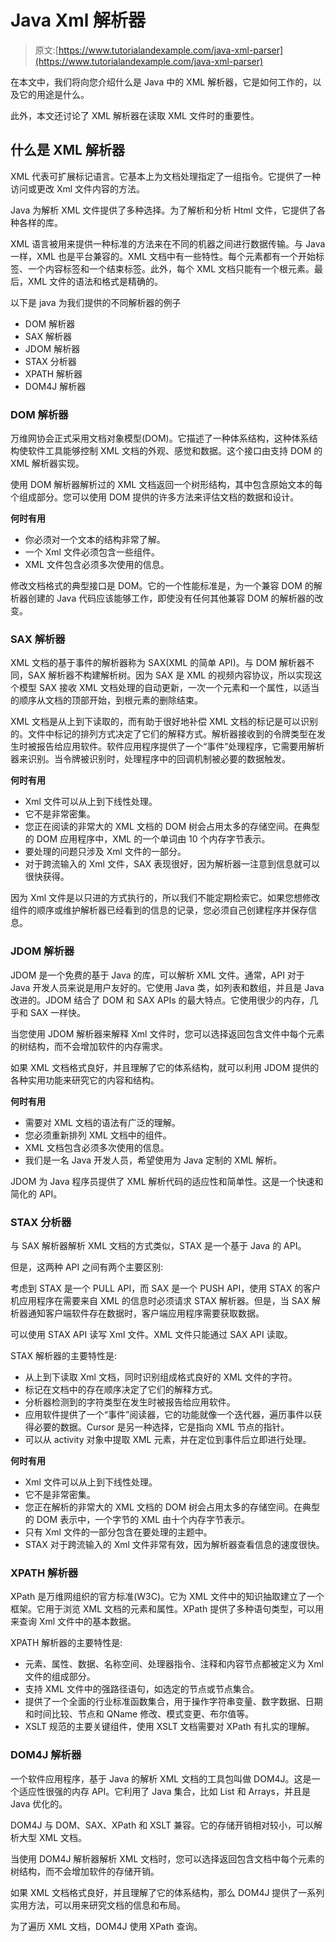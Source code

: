 # Java Xml 解析器

> 原文:[https://www.tutorialandexample.com/java-xml-parser](https://www.tutorialandexample.com/java-xml-parser)

在本文中，我们将向您介绍什么是 Java 中的 XML 解析器，它是如何工作的，以及它的用途是什么。

此外，本文还讨论了 XML 解析器在读取 XML 文件时的重要性。

## 什么是 XML 解析器

XML 代表可扩展标记语言。它基本上为文档处理指定了一组指令。它提供了一种访问或更改 Xml 文件内容的方法。

Java 为解析 XML 文件提供了多种选择。为了解析和分析 Html 文件，它提供了各种各样的库。

XML 语言被用来提供一种标准的方法来在不同的机器之间进行数据传输。与 Java 一样，XML 也是平台兼容的。XML 文档中有一些特性。每个元素都有一个开始标签、一个内容标签和一个结束标签。此外，每个 XML 文档只能有一个根元素。最后，XML 文件的语法和格式是精确的。

以下是 java 为我们提供的不同解析器的例子

*   DOM 解析器
*   SAX 解析器
*   JDOM 解析器
*   STAX 分析器
*   XPATH 解析器
*   DOM4J 解析器

### DOM 解析器

万维网协会正式采用文档对象模型(DOM)。它描述了一种体系结构，这种体系结构使软件工具能够控制 XML 文档的外观、感觉和数据。这个接口由支持 DOM 的 XML 解析器实现。

使用 DOM 解析器解析过的 XML 文档返回一个树形结构，其中包含原始文本的每个组成部分。您可以使用 DOM 提供的许多方法来评估文档的数据和设计。

**何时有用**

*   你必须对一个文本的结构非常了解。
*   一个 Xml 文件必须包含一些组件。
*   XML 文件包含必须多次使用的信息。

修改文档格式的典型接口是 DOM。它的一个性能标准是，为一个兼容 DOM 的解析器创建的 Java 代码应该能够工作，即使没有任何其他兼容 DOM 的解析器的改变。

### SAX 解析器

XML 文档的基于事件的解析器称为 SAX(XML 的简单 API)。与 DOM 解析器不同，SAX 解析器不构建解析树。因为 SAX 是 XML 的视频内容协议，所以实现这个模型 SAX 接收 XML 文档处理的自动更新，一次一个元素和一个属性，以适当的顺序从文档的顶部开始，到根元素的删除结束。

XML 文档是从上到下读取的，而有助于很好地补偿 XML 文档的标记是可以识别的。文件中标记的排列方式决定了它们的解释方式。解析器接收到的令牌类型在发生时被报告给应用软件。软件应用程序提供了一个“事件”处理程序，它需要用解析器来识别。当令牌被识别时，处理程序中的回调机制被必要的数据触发。

**何时有用**

*   Xml 文件可以从上到下线性处理。
*   它不是非常密集。
*   您正在阅读的非常大的 XML 文档的 DOM 树会占用太多的存储空间。在典型的 DOM 应用程序中，XML 的一个单词由 10 个内存字节表示。
*   要处理的问题只涉及 Xml 文件的一部分。
*   对于跨流输入的 Xml 文件，SAX 表现很好，因为解析器一注意到信息就可以很快获得。

因为 Xml 文件是以只进的方式执行的，所以我们不能定期检索它。如果您想修改组件的顺序或维护解析器已经看到的信息的记录，您必须自己创建程序并保存信息。

### JDOM 解析器

JDOM 是一个免费的基于 Java 的库，可以解析 XML 文件。通常，API 对于 Java 开发人员来说是用户友好的。它使用 Java 类，如列表和数组，并且是 Java 改进的。JDOM 结合了 DOM 和 SAX APIs 的最大特点。它使用很少的内存，几乎和 SAX 一样快。

当您使用 JDOM 解析器来解释 Xml 文件时，您可以选择返回包含文件中每个元素的树结构，而不会增加软件的内存需求。

如果 XML 文档格式良好，并且理解了它的体系结构，就可以利用 JDOM 提供的各种实用功能来研究它的内容和结构。

**何时有用**

*   需要对 XML 文档的语法有广泛的理解。
*   您必须重新排列 XML 文档中的组件。
*   XML 文档包含必须多次使用的信息。
*   我们是一名 Java 开发人员，希望使用为 Java 定制的 XML 解析。

JDOM 为 Java 程序员提供了 XML 解析代码的适应性和简单性。这是一个快速和简化的 API。

### STAX 分析器

与 SAX 解析器解析 XML 文档的方式类似，STAX 是一个基于 Java 的 API。

但是，这两种 API 之间有两个主要区别:

考虑到 STAX 是一个 PULL API，而 SAX 是一个 PUSH API，使用 STAX 的客户机应用程序在需要来自 XML 的信息时必须请求 STAX 解析器。但是，当 SAX 解析器通知客户端软件存在数据时，客户端应用程序需要获取数据。

可以使用 STAX API 读写 Xml 文件。XML 文件只能通过 SAX API 读取。

STAX 解析器的主要特性是:

*   从上到下读取 Xml 文档，同时识别组成格式良好的 XML 文件的字符。
*   标记在文档中的存在顺序决定了它们的解释方式。
*   分析器检测到的字符类型在发生时被报告给应用软件。
*   应用软件提供了一个“事件”阅读器，它的功能就像一个迭代器，遍历事件以获得必要的数据。Cursor 是另一种选择，它是指向 XML 节点的指针。
*   可以从 activity 对象中提取 XML 元素，并在定位到事件后立即进行处理。

**何时有用**

*   Xml 文件可以从上到下线性处理。
*   它不是非常密集。
*   您正在解析的非常大的 XML 文档的 DOM 树会占用太多的存储空间。在典型的 DOM 表示中，一个字节的 XML 由十个内存字节表示。
*   只有 Xml 文件的一部分包含在要处理的主题中。
*   STAX 对于跨流输入的 Xml 文件非常有效，因为解析器查看信息的速度很快。

### XPATH 解析器

XPath 是万维网组织的官方标准(W3C)。它为 XML 文件中的知识抽取建立了一个框架。它用于浏览 XML 文档的元素和属性。XPath 提供了多种语句类型，可以用来查询 Xml 文件中的基本数据。

XPATH 解析器的主要特性是:

*   元素、属性、数据、名称空间、处理器指令、注释和内容节点都被定义为 Xml 文件的组成部分。
*   支持 XML 文件中的强路径语句，如选定的节点或节点集合。
*   提供了一个全面的行业标准函数集合，用于操作字符串变量、数字数据、日期和时间比较、节点和 QName 修改、模式变更、布尔值等。
*   XSLT 规范的主要关键组件，使用 XSLT 文档需要对 XPath 有扎实的理解。

### DOM4J 解析器

一个软件应用程序，基于 Java 的解析 XML 文档的工具包叫做 DOM4J。这是一个适应性很强的内存 API。它利用了 Java 集合，比如 List 和 Arrays，并且是 Java 优化的。

DOM4J 与 DOM、SAX、XPath 和 XSLT 兼容。它的存储开销相对较小，可以解析大型 XML 文档。

当使用 DOM4J 解析器解析 XML 文档时，您可以选择返回包含文档中每个元素的树结构，而不会增加软件的存储开销。

如果 XML 文档格式良好，并且理解了它的体系结构，那么 DOM4J 提供了一系列实用方法，可以用来研究文档的信息和布局。

为了遍历 XML 文档，DOM4J 使用 XPath 查询。